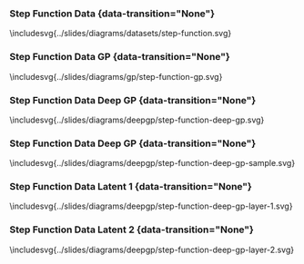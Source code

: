 
### Step Function Data {data-transition="None"}

\includesvg{../slides/diagrams/datasets/step-function.svg} 

### Step Function Data GP {data-transition="None"}

\includesvg{../slides/diagrams/gp/step-function-gp.svg} 

### Step Function Data Deep GP {data-transition="None"}

\includesvg{../slides/diagrams/deepgp/step-function-deep-gp.svg} 

### Step Function Data Deep GP {data-transition="None"}

\includesvg{../slides/diagrams/deepgp/step-function-deep-gp-sample.svg} 

### Step Function Data Latent 1 {data-transition="None"}

\includesvg{../slides/diagrams/deepgp/step-function-deep-gp-layer-1.svg} 

### Step Function Data Latent 2 {data-transition="None"}

\includesvg{../slides/diagrams/deepgp/step-function-deep-gp-layer-2.svg} 


